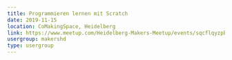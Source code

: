 ```yaml
---
title: Programmieren lernen mit Scratch
date: 2019-11-15
location: CoMakingSpace, Heidelberg
link: https://www.meetup.com/Heidelberg-Makers-Meetup/events/sqcflqyzpbtb/
usergroup: makershd
type: usergroup
---
```

